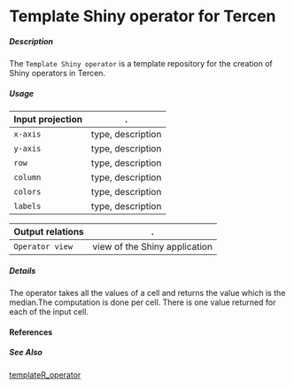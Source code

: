 # Template Shiny operator for Tercen

##### Description

The `Template Shiny operator` is a template repository for the creation of Shiny operators in Tercen.

##### Usage

Input projection|.
---|---
`x-axis`        | type, description 
`y-axis`        | type, description 
`row`           | type, description 
`column`        | type, description 
`colors`        | type, description 
`labels`        | type, description 

Output relations|.
---|---
`Operator view`        | view of the Shiny application

##### Details

The operator takes all the values of a cell and returns the value which is the median.The computation is done per cell. There is one value returned for each of the input cell.

#### References


##### See Also

[templateR_operator](https://github.com/tercen/templateR_operator)
